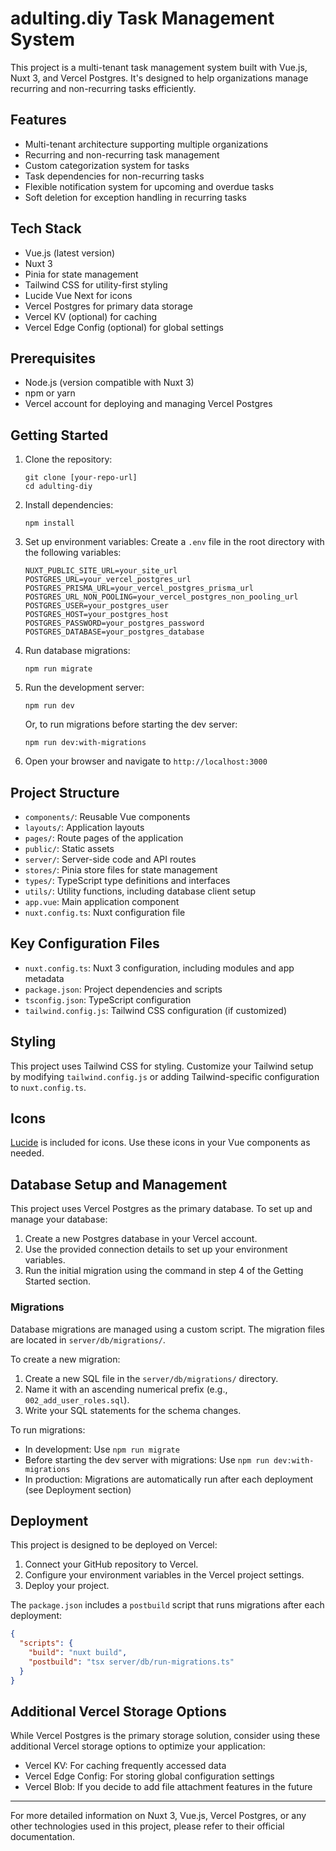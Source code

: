 # adulting.diy Task Management System

This project is a multi-tenant task management system built with Vue.js, Nuxt 3, and Vercel Postgres. It's designed to help organizations manage recurring and non-recurring tasks efficiently.

## Features

- Multi-tenant architecture supporting multiple organizations
- Recurring and non-recurring task management
- Custom categorization system for tasks
- Task dependencies for non-recurring tasks
- Flexible notification system for upcoming and overdue tasks
- Soft deletion for exception handling in recurring tasks

## Tech Stack

- Vue.js (latest version)
- Nuxt 3
- Pinia for state management
- Tailwind CSS for utility-first styling
- Lucide Vue Next for icons
- Vercel Postgres for primary data storage
- Vercel KV (optional) for caching
- Vercel Edge Config (optional) for global settings

## Prerequisites

- Node.js (version compatible with Nuxt 3)
- npm or yarn
- Vercel account for deploying and managing Vercel Postgres

## Getting Started

1. Clone the repository:

   ```
   git clone [your-repo-url]
   cd adulting-diy
   ```

2. Install dependencies:

   ```
   npm install
   ```

3. Set up environment variables:
   Create a `.env` file in the root directory with the following variables:

   ```
   NUXT_PUBLIC_SITE_URL=your_site_url
   POSTGRES_URL=your_vercel_postgres_url
   POSTGRES_PRISMA_URL=your_vercel_postgres_prisma_url
   POSTGRES_URL_NON_POOLING=your_vercel_postgres_non_pooling_url
   POSTGRES_USER=your_postgres_user
   POSTGRES_HOST=your_postgres_host
   POSTGRES_PASSWORD=your_postgres_password
   POSTGRES_DATABASE=your_postgres_database
   ```

4. Run database migrations:

   ```
   npm run migrate
   ```

5. Run the development server:

   ```
   npm run dev
   ```

   Or, to run migrations before starting the dev server:

   ```
   npm run dev:with-migrations
   ```

6. Open your browser and navigate to `http://localhost:3000`

## Project Structure

- `components/`: Reusable Vue components
- `layouts/`: Application layouts
- `pages/`: Route pages of the application
- `public/`: Static assets
- `server/`: Server-side code and API routes
- `stores/`: Pinia store files for state management
- `types/`: TypeScript type definitions and interfaces
- `utils/`: Utility functions, including database client setup
- `app.vue`: Main application component
- `nuxt.config.ts`: Nuxt configuration file

## Key Configuration Files

- `nuxt.config.ts`: Nuxt 3 configuration, including modules and app metadata
- `package.json`: Project dependencies and scripts
- `tsconfig.json`: TypeScript configuration
- `tailwind.config.js`: Tailwind CSS configuration (if customized)

## Styling

This project uses Tailwind CSS for styling. Customize your Tailwind setup by modifying `tailwind.config.js` or adding Tailwind-specific configuration to `nuxt.config.ts`.

## Icons

[Lucide](https://lucide.dev/) is included for icons. Use these icons in your Vue components as needed.

## Database Setup and Management

This project uses Vercel Postgres as the primary database. To set up and manage your database:

1. Create a new Postgres database in your Vercel account.
2. Use the provided connection details to set up your environment variables.
3. Run the initial migration using the command in step 4 of the Getting Started section.

### Migrations

Database migrations are managed using a custom script. The migration files are located in `server/db/migrations/`.

To create a new migration:

1. Create a new SQL file in the `server/db/migrations/` directory.
2. Name it with an ascending numerical prefix (e.g., `002_add_user_roles.sql`).
3. Write your SQL statements for the schema changes.

To run migrations:

- In development: Use `npm run migrate`
- Before starting the dev server with migrations: Use `npm run dev:with-migrations`
- In production: Migrations are automatically run after each deployment (see Deployment section)

## Deployment

This project is designed to be deployed on Vercel:

1. Connect your GitHub repository to Vercel.
2. Configure your environment variables in the Vercel project settings.
3. Deploy your project.

The `package.json` includes a `postbuild` script that runs migrations after each deployment:

```json
{
  "scripts": {
    "build": "nuxt build",
    "postbuild": "tsx server/db/run-migrations.ts"
  }
}
```

## Additional Vercel Storage Options

While Vercel Postgres is the primary storage solution, consider using these additional Vercel storage options to optimize your application:

- Vercel KV: For caching frequently accessed data
- Vercel Edge Config: For storing global configuration settings
- Vercel Blob: If you decide to add file attachment features in the future

---

For more detailed information on Nuxt 3, Vue.js, Vercel Postgres, or any other technologies used in this project, please refer to their official documentation.
